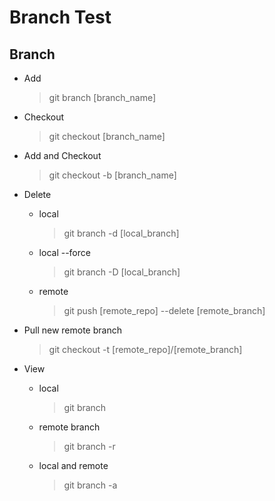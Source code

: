 # Branch Test

## Branch
- Add 
  > git branch [branch_name]

- Checkout 
  > git checkout [branch_name]

- Add and Checkout
  > git checkout -b [branch_name]

- Delete
  - local
     > git branch -d [local_branch]
  - local --force
     > git branch -D [local_branch]
  - remote
     > git push [remote_repo] --delete [remote_branch]

- Pull new remote branch
  > git checkout -t [remote_repo]/[remote_branch]

- View
  - local
    > git branch
  - remote branch
    > git branch -r
  - local and remote
    > git branch -a